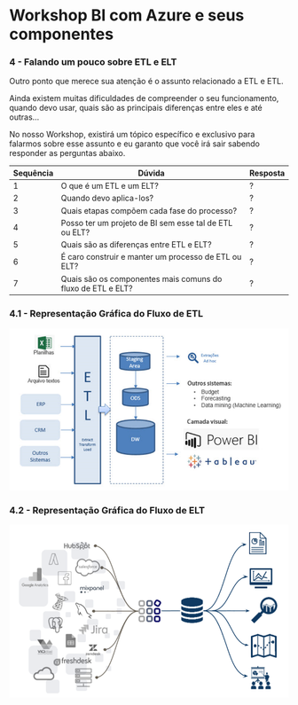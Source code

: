 # Workshop BI com Azure e seus componentes

### 4 - Falando um pouco sobre ETL e ELT

Outro ponto que merece sua atenção é o assunto relacionado a ETL e ETL.

Ainda existem muitas dificuldades de compreender o seu funcionamento, quando devo usar, quais são as principais diferenças entre eles e até outras...

No nosso Workshop, existirá um tópico específico e exclusivo para falarmos sobre esse assunto e eu garanto que você irá sair sabendo responder as perguntas abaixo.

|Sequência|Dúvida|Resposta
|---|---|---|
| 1 | O que é um ETL e um ELT? | ? |
| 2 | Quando devo aplica-los? | ? |
| 3 | Quais etapas compõem cada fase do processo? | ? |
| 4 | Posso ter um projeto de BI sem esse tal de ETL ou ELT? | ? |
| 5 | Quais são as diferenças entre ETL e ELT? | ? |
| 6 | É caro construir e manter um processo de ETL ou ELT? | ? |
| 7 | Quais são os componentes mais comuns do fluxo de ETL e ELT? | ? |

### 4.1 - Representação Gráfica do Fluxo de ETL

![Image](./imagens/22_etl.png)

### 4.2 - Representação Gráfica do Fluxo de ELT

![Image](./imagens/23_elt.png)
